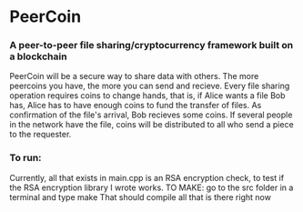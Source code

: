 # PeerCoin
### A peer-to-peer file sharing/cryptocurrency framework built on a blockchain
PeerCoin will be a secure way to share data with others. The more peercoins you have, the more you can send and recieve.
Every file sharing operation requires coins to change hands, that is, if Alice wants a file Bob has, Alice has to have enough coins to
fund the transfer of files. As confirmation of the file's arrival, Bob recieves some coins. If several people in the network have the file, 
coins will be distributed to all who send a piece to the requester.
### To run:
Currently, all that exists in main.cpp is an RSA encryption check, to test if the RSA encryption library I wrote works.
TO MAKE: go to the src folder in a terminal and type make
That should compile all that is there right now